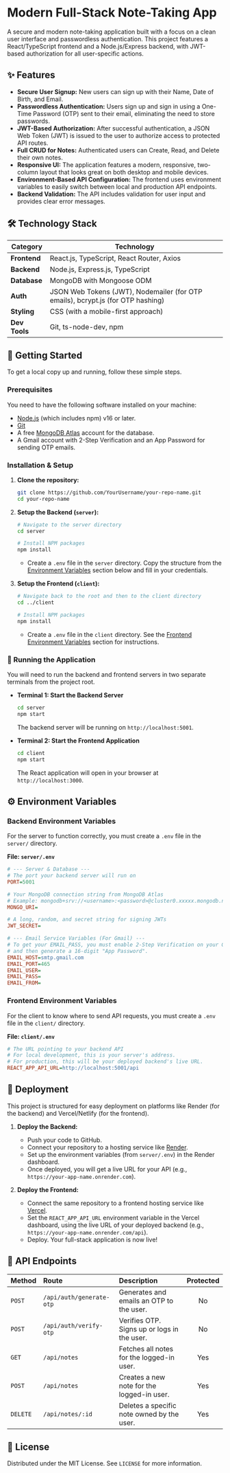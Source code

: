 # Modern Full-Stack Note-Taking App

A secure and modern note-taking application built with a focus on a clean user interface and passwordless authentication. This project features a React/TypeScript frontend and a Node.js/Express backend, with JWT-based authorization for all user-specific actions.


## ✨ Features

-   **Secure User Signup:** New users can sign up with their Name, Date of Birth, and Email.
-   **Passwordless Authentication:** Users sign up and sign in using a One-Time Password (OTP) sent to their email, eliminating the need to store passwords.
-   **JWT-Based Authorization:** After successful authentication, a JSON Web Token (JWT) is issued to the user to authorize access to protected API routes.
-   **Full CRUD for Notes:** Authenticated users can Create, Read, and Delete their own notes.
-   **Responsive UI:** The application features a modern, responsive, two-column layout that looks great on both desktop and mobile devices.
-   **Environment-Based API Configuration:** The frontend uses environment variables to easily switch between local and production API endpoints.
-   **Backend Validation:** The API includes validation for user input and provides clear error messages.

## 🛠️ Technology Stack

| Category      | Technology                                                                                                  |
| ------------- | ----------------------------------------------------------------------------------------------------------- |
| **Frontend**  | React.js, TypeScript, React Router, Axios                                                                   |
| **Backend**   | Node.js, Express.js, TypeScript                                                                             |
| **Database**  | MongoDB with Mongoose ODM                                                                                   |
| **Auth**      | JSON Web Tokens (JWT), Nodemailer (for OTP emails), bcrypt.js (for OTP hashing)                               |
| **Styling**   | CSS (with a mobile-first approach)                                                                          |
| **Dev Tools** | Git, ts-node-dev, npm                                                                                       |

## 🚀 Getting Started

To get a local copy up and running, follow these simple steps.

### Prerequisites

You need to have the following software installed on your machine:
-   [Node.js](https://nodejs.org/) (which includes npm) v16 or later.
-   [Git](https://git-scm.com/)
-   A free [MongoDB Atlas](https://www.mongodb.com/cloud/atlas) account for the database.
-   A Gmail account with 2-Step Verification and an App Password for sending OTP emails.

### Installation & Setup

1.  **Clone the repository:**
    ```sh
    git clone https://github.com/YourUsername/your-repo-name.git
    cd your-repo-name
    ```

2.  **Setup the Backend (`server`):**
    ```sh
    # Navigate to the server directory
    cd server

    # Install NPM packages
    npm install
    ```
    -   Create a `.env` file in the `server` directory. Copy the structure from the [Environment Variables](#-environment-variables) section below and fill in your credentials.

3.  **Setup the Frontend (`client`):**
    ```sh
    # Navigate back to the root and then to the client directory
    cd ../client

    # Install NPM packages
    npm install
    ```
    -   Create a `.env` file in the `client` directory. See the [Frontend Environment Variables](#-frontend-environment-variables) section for instructions.

### 🏃 Running the Application

You will need to run the backend and frontend servers in two separate terminals from the project root.

-   **Terminal 1: Start the Backend Server**
    ```sh
    cd server
    npm start
    ```
    The backend server will be running on `http://localhost:5001`.

-   **Terminal 2: Start the Frontend Application**
    ```sh
    cd client
    npm start
    ```
    The React application will open in your browser at `http://localhost:3000`.

## ⚙️ Environment Variables

### Backend Environment Variables

For the server to function correctly, you must create a `.env` file in the `server/` directory.

**File: `server/.env`**
```ini
# --- Server & Database ---
# The port your backend server will run on
PORT=5001

# Your MongoDB connection string from MongoDB Atlas
# Example: mongodb+srv://<username>:<password>@cluster0.xxxxx.mongodb.net/?retryWrites=true&w=majority
MONGO_URI=

# A long, random, and secret string for signing JWTs
JWT_SECRET=

# --- Email Service Variables (For Gmail) ---
# To get your EMAIL_PASS, you must enable 2-Step Verification on your Google account
# and then generate a 16-digit "App Password".
EMAIL_HOST=smtp.gmail.com
EMAIL_PORT=465
EMAIL_USER=
EMAIL_PASS=
EMAIL_FROM=
```

### Frontend Environment Variables

For the client to know where to send API requests, you must create a `.env` file in the `client/` directory.

**File: `client/.env`**
```ini
# The URL pointing to your backend API
# For local development, this is your server's address.
# For production, this will be your deployed backend's live URL.
REACT_APP_API_URL=http://localhost:5001/api
```

## 🚀 Deployment

This project is structured for easy deployment on platforms like Render (for the backend) and Vercel/Netlify (for the frontend).

1.  **Deploy the Backend:**
    -   Push your code to GitHub.
    -   Connect your repository to a hosting service like [Render](https://render.com/).
    -   Set up the environment variables (from `server/.env`) in the Render dashboard.
    -   Once deployed, you will get a live URL for your API (e.g., `https://your-app-name.onrender.com`).

2.  **Deploy the Frontend:**
    -   Connect the same repository to a frontend hosting service like [Vercel](https://vercel.com/).
    -   Set the `REACT_APP_API_URL` environment variable in the Vercel dashboard, using the live URL of your deployed backend (e.g., `https://your-app-name.onrender.com/api`).
    -   Deploy. Your full-stack application is now live!

## 🔐 API Endpoints

| Method | Route                   | Description                                    | Protected |
| :----- | :---------------------- | :--------------------------------------------- | :-------: |
| `POST` | `/api/auth/generate-otp`| Generates and emails an OTP to the user.       |    No     |
| `POST` | `/api/auth/verify-otp`  | Verifies OTP. Signs up or logs in the user.    |    No     |
| `GET`  | `/api/notes`            | Fetches all notes for the logged-in user.      |    Yes    |
| `POST` | `/api/notes`            | Creates a new note for the logged-in user.     |    Yes    |
| `DELETE`| `/api/notes/:id`        | Deletes a specific note owned by the user.     |    Yes    |

## 📄 License

Distributed under the MIT License. See `LICENSE` for more information.
